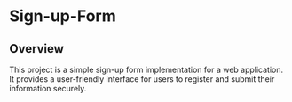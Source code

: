 # Sign-up-Form

## Overview
This project is a simple sign-up form implementation for a web application. 
It provides a user-friendly interface for users to register and submit their information securely.
